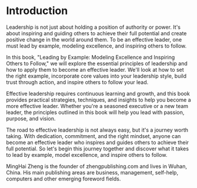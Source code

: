 # Introduction

Leadership is not just about holding a position of authority or power. It's about inspiring and guiding others to achieve their full potential and create positive change in the world around them. To be an effective leader, one must lead by example, modeling excellence, and inspiring others to follow.

In this book, "Leading by Example: Modeling Excellence and Inspiring Others to Follow," we will explore the essential principles of leadership and how to apply them to become an effective leader. We'll look at how to set the right example, incorporate core values into your leadership style, build trust through action, and inspire others to follow your lead.

Effective leadership requires continuous learning and growth, and this book provides practical strategies, techniques, and insights to help you become a more effective leader. Whether you're a seasoned executive or a new team leader, the principles outlined in this book will help you lead with passion, purpose, and vision.

The road to effective leadership is not always easy, but it's a journey worth taking. With dedication, commitment, and the right mindset, anyone can become an effective leader who inspires and guides others to achieve their full potential. So let's begin this journey together and discover what it takes to lead by example, model excellence, and inspire others to follow.

MingHai Zheng is the founder of zhengpublishing.com and lives in Wuhan, China. His main publishing areas are business, management, self-help, computers and other emerging foreword fields.

